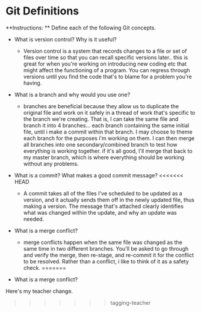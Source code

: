 # Git Definitions

**Instructions: ** Define each of the following Git concepts.

* What is version control?  Why is it useful?
    - Version control is a system that records changes to a file or set of files over time so that you can recall specific versions later.. this is great for when you're working on introducing new coding etc that might affect the functioning of a program. You can regress through versions until you find the code that's to blame for a problem you're having.

* What is a branch and why would you use one?
    - branches are beneficial because they allow us to duplicate the original file and work on it safely in a thread of work that's specific to the branch we're creating. That is, I can take the same file and branch it into 4 branches... each branch containing the same initial file, until i make a commit within that branch. I may choose to theme each branch for the purposes i'm working on them. I can then merge all branches into one secondary/combined branch to test how everything is working together. if it's all good, I'll merge that back to my master branch, which is where everything should be working without any problems. 

* What is a commit? What makes a good commit message?
<<<<<<< HEAD
    - A commit takes all of the files I've scheduled to be updated as a version, and it actually sends them off in the newly updated file, thus making a version. The message that's attached clearly identifies what was changed within the update, and why an update was needed.
    
* What is a merge conflict?
    - merge conflicts happen when the same file was changed as the same time in two different branches. You'll be asked to go through and verify the merge, then re-stage, and re-commit it for the conflict to be resolved. Rather than a conflict, i like to think of it as a safety check.
=======
* What is a merge conflict?

Here's my teacher change.
>>>>>>> tagging-teacher

